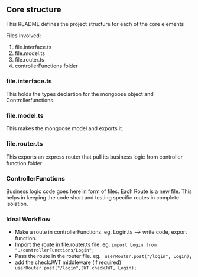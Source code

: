 ## Core structure

This README defines the project structure for each of the core elements

Files involved:

1. file.interface.ts
2. file.model.ts
3. file.router.ts
4. controllerFunctions folder

### file.interface.ts

This holds the types declartion for the mongoose object and Controllerfunctions.

### file.model.ts

This makes the mongoose model and exports it.

### file.router.ts

This exports an express router that pull its business logic from controller function folder

### ControllerFunctions

Business logic code goes here in form of files. Each Route is a new file. This helps in keeping the code short and testing specific routes in complete isolation.

### Ideal Workflow

- Make a route in controllerFunctions. eg. Login.ts --> write code, export function.
- Import the route in file.router.ts file. eg. `import Login from "./controllerFunctions/Login";`
- Pass the route in the router file. eg. ` userRouter.post("/login", Login);`
- add the checkJWT middleware (if required) ` userRouter.post("/login",JWT.checkJWT, Login);`
